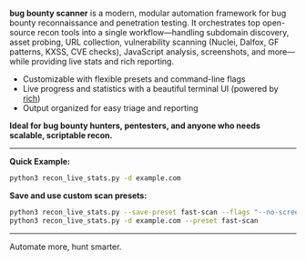 **bug bounty scanner** is a modern, modular automation framework for bug bounty reconnaissance and penetration testing. It orchestrates top open-source recon tools into a single workflow—handling subdomain discovery, asset probing, URL collection, vulnerability scanning (Nuclei, Dalfox, GF patterns, KXSS, CVE checks), JavaScript analysis, screenshots, and more—while providing live stats and rich reporting.

- Customizable with flexible presets and command-line flags
- Live progress and statistics with a beautiful terminal UI (powered by [rich](https://github.com/Textualize/rich))
- Output organized for easy triage and reporting

**Ideal for bug bounty hunters, pentesters, and anyone who needs scalable, scriptable recon.**

---

**Quick Example:**

```bash
python3 recon_live_stats.py -d example.com
```

**Save and use custom scan presets:**

```bash
python3 recon_live_stats.py --save-preset fast-scan --flags "--no-screenshots --no-js --no-dalfox --no-kxss"
python3 recon_live_stats.py -d example.com --preset fast-scan
```

---

Automate more, hunt smarter.
